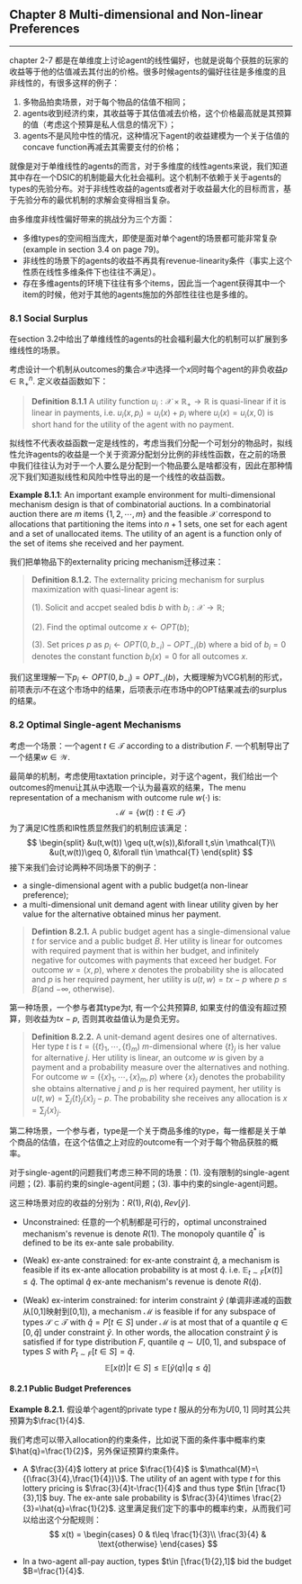 ## Chapter 8 Multi-dimensional and Non-linear Preferences

---

chapter 2-7 都是在单维度上讨论agent的线性偏好，也就是说每个获胜的玩家的收益等于他的估值减去其付出的价格。很多时候agents的偏好往往是多维度的且非线性的，有很多这样的例子：

1. 多物品拍卖场景，对于每个物品的估值不相同；
2. agents收到经济约束，其收益等于其估值减去价格，这个价格最高就是其预算的值（考虑这个预算是私人信息的情况下）；
3. agents不是风险中性的情况，这种情况下agent的收益建模为一个关于估值的concave function再减去其需要支付的价格；

就像是对于单维线性的agents的而言，对于多维度的线性agents来说，我们知道其中存在一个DSIC的机制能最大化社会福利。这个机制不依赖于关于agents的types的先验分布。对于非线性收益的agents或者对于收益最大化的目标而言，基于先验分布的最优机制的求解会变得相当复杂。

由多维度非线性偏好带来的挑战分为三个方面：

- 多维types的空间相当庞大，即使是面对单个agent的场景都可能非常复杂(example in section 3.4 on page 79)。
- 非线性的场景下的agents的收益不再具有revenue-linearity条件（事实上这个性质在线性多维条件下也往往不满足）。
- 存在多维agents的环境下往往有多个items，因此当一个agent获得其中一个item的时候，他对于其他的agents施加的外部性往往也是多维的。

### 8.1 Social Surplus 

在section 3.2中给出了单维线性的agents的社会福利最大化的机制可以扩展到多维线性的场景。

考虑设计一个机制从outcomes的集合$\mathcal{X}$中选择一个$x$同时每个agent的非负收益$p\in \mathbb{R}^n_{+}$. 定义收益函数如下：

> **Definition 8.1.1** A utility function $u_i:\mathcal{X}\times \mathbb{R}_{+}\to \mathbb{R}$ is quasi-linear if it is linear in payments, i.e. $u_i(x,p_i)=u_i(x)+p_i$ where $u_i(x)=u_i(x,0)$ is short hand for the utility of the agent with no payment.

拟线性不代表收益函数一定是线性的，考虑当我们分配一个可划分的物品时，拟线性允许agents的收益是一个关于资源分配划分比例的非线性函数，在之前的场景中我们往往认为对于一个人要么是分配到一个物品要么是啥都没有，因此在那种情况下我们知道拟线性和风险中性导出的是一个线性的收益函数。

**Example 8.1.1**: An important example environment for multi-dimensional mechanism design is that of combinatorial auctions. In a combinatorial auction there are $m$ items $\{1,2,\cdots,m\}$ and the feasible $\mathcal{X}$ correspond to allocations that partitioning the items into $n+1$ sets, one set for each agent and a set of unallocated items. The utility of an agent is a function only of the set of items she received and her payment. 

我们把单物品下的externality pricing mechanism迁移过来：

> **Definition 8.1.2.** The externality pricing mechanism for surplus maximization with quasi-linear agent is:
>
> (1). Solicit and accpet sealed bdis $b$ with $b_i:\mathcal{X}\to \mathbb{R}$;
>
> (2). Find the optimal outcome $x\leftarrow OPT(b)$;
>
> (3). Set prices $p$ as $p_i\leftarrow OPT(0,b_{-i})-OPT_{-i}(b)$ where a bid of $b_i=0$ denotes the constant function $b_i(x)=0$ for all outcomes $x$. 

我们这里理解一下$p_i\leftarrow OPT(0,b_{-i})=OPT_{-i}(b)$，大概理解为VCG机制的形式，前项表示$i$不在这个市场中的结果，后项表示$i$在市场中的OPT结果减去$i$的surplus的结果。

### 8.2 Optimal Single-agent Mechanisms

考虑一个场景：一个agent $t\in \mathcal{T}$ according to a distribution $F$. 一个机制导出了一个结果$w\in\mathcal{W}$. 

最简单的机制，考虑使用taxtation principle，对于这个agent，我们给出一个outcomes的menu让其从中选取一个认为最喜欢的结果，The menu representation of a mechanism with outcome rule $w(\cdot)$ is:
$$
\mathcal{M}=\{w(t):t\in \mathcal{T}\}
$$
为了满足IC性质和IR性质显然我们的机制应该满足：
$$
\begin{split}
&u(t,w(t)) \geq u(t,w(s)),&\forall t,s\in \mathcal{T}\\
&u(t,w(t))\geq 0, &\forall t\in \mathcal{T}
\end{split}
$$
接下来我们会讨论两种不同场景下的例子：

- a single-dimensional agent with a public budget(a non-linear preference);
- a multi-dimensional unit demand agent with linear utility given by her value for the alternative obtained minus her payment.

> **Defintion 8.2.1.** A public budget agent has a single-dimensional value $t$ for service and a public budget $B$. Her utility is linear for outcomes with required payment that is within her budget, and infinitely negative for outcomes with payments that exceed her budget. For outcome $w=(x,p)$, where $x$ denotes the probability she is allocated and $p$ is her required payment, her utility is $u(t,w)=tx-p$ where $p\leq B$(and $-\infty$, otherwise).

第一种场景，一个参与者其type为$t$, 有一个公共预算$B$, 如果支付的值没有超过预算，则收益为$tx-p$, 否则其收益值认为是负无穷。

>**Definition 8.2.2.** A unit-demand agent desires one of  alternatives. Her type $t$ is $t=(\{t\}_1,\cdots,\{t\}_m)$ $m$-dimensional where $\{t\}_j$ is her value for alternative $j$. Her utility is linear, an outcome $w$ is given by a payment and a probability measure over the  alternatives and nothing. For outcome $w=(\{x\}_1,\cdots,\{x\}_m,p)$ where $\{x\}_j$ denotes the probability she obtains alternative $j$ and $p$ is her required payment, her utility is $u(t,w)=\sum_j\{t\}_j\{x\}_j-p$. The probability she receives any allocation is $x=\sum_j\{x\}_j$. 

第二种场景，一个参与者，type是一个关于商品多维的type，每一维都是关于单个商品的估值，在这个估值之上对应的outcome有一个对于每个物品获胜的概率。

对于single-agent的问题我们考虑三种不同的场景：(1). 没有限制的single-agent问题；(2). 事前约束的single-agent问题；(3). 事中约束的single-agent问题。

这三种场景对应的收益的分别为：$R(1),R(\hat{q}),Rev[\hat{y}]$. 

- Unconstrained: 任意的一个机制都是可行的，optimal unconstrained mechanism's revenue is denote $R(1)$. The monopoly quantile $\hat{q}^\ast$ is defined to be its ex-ante sale probability.

- (Weak) ex-ante constrained: for ex-ante constraint $\hat{q}$, a mechanism is feasible if its ex-ante allocation probability is at most $\hat{q}$. i.e. $\mathbb{E}_{t\sim F}[x(t)]\leq \hat{q}$. The optimal $\hat{q}$ ex-ante mechanism's revenue is denote $R(\hat{q})$.

- (Weak) ex-interim constrained: for interim constraint $\hat{y}$ (单调非递减的函数从[0,1]映射到[0,1]), a mechanism $\mathcal{M}$ is feasible if for any subspace of types $\mathcal{S}\subset \mathcal{T}$ with $\hat{q}=P[t\in S]$ under $\mathcal{M}$ is at most that of a quantile $q\in [0,\hat{q}]$ under constraint $\hat{y}$. In other words, the allocation constraint $\hat{y}$ is satisfied if for type distribution $F$, quantile $q\sim U[0,1]$, and subspace of types $S$ with $P_{t\sim F}[t\in S]=\hat{q}$. 
  $$
  \mathbb{E}[x(t)\vert t\in S] \leq \mathbb{E}[\hat{y}(q)\vert q\leq \hat{q}]
  $$

#### 8.2.1 Public Budget Preferences 

**Example 8.2.1.** 假设单个agent的private type $t$ 服从的分布为$U[0,1]$ 同时其公共预算为$\frac{1}{4}$. 

我们考虑可以带入allocation的约束条件，比如说下面的条件事中概率约束$\hat{q}=\frac{1}{2}$，另外保证预算约束条件。

- A $\frac{3}{4}$ lottery at price $\frac{1}{4}$ is $\mathcal{M}=\{(\frac{3}{4},\frac{1}{4})\}$. The utility of an agent with type $t$ for this lottery pricing is $\frac{3}{4}t-\frac{1}{4}$ and thus type $t\in [\frac{1}{3},1]$ buy. The ex-ante sale probability is $\frac{3}{4}\times \frac{2}{3}=\hat{q}=\frac{1}{2}$. 这里满足我们定下的事中的概率约束，从而我们可以给出这个分配规则：
  $$
  x(t) = 
  \begin{cases}
  0 & t\leq \frac{1}{3}\\
  \frac{3}{4} & \text{otherwise}
  \end{cases}
  $$

- In a two-agent all-pay auction, types $t\in [\frac{1}{2},1]$ bid the budget $B=\frac{1}{4}$. 

  